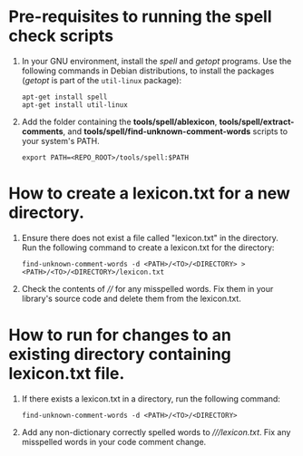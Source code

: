 # Pre-requisites to running the spell check scripts

1. In your GNU environment, install the *spell* and *getopt* programs. Use the following commands in Debian distributions, to install the packages (*getopt* is part of the `util-linux` package):
   ```shell
   apt-get install spell
   apt-get install util-linux
   ```

1. Add the folder containing the **tools/spell/ablexicon**, **tools/spell/extract-comments**, and **tools/spell/find-unknown-comment-words** scripts to your system's PATH.
   ```shell
   export PATH=<REPO_ROOT>/tools/spell:$PATH
   ```

# How to create a lexicon.txt for a new directory.

1. Ensure there does not exist a file called "lexicon.txt" in the directory. Run the following command to create a lexicon.txt for the directory:
   ```shell
   find-unknown-comment-words -d <PATH>/<TO>/<DIRECTORY> > <PATH>/<TO>/<DIRECTORY>/lexicon.txt
   ```

1. Check the contents of *<PATH>/<TO>/<DIRECTORY>* for any misspelled words. Fix them in your library's source code and delete them from the lexicon.txt.

# How to run for changes to an existing directory containing lexicon.txt file.

1. If there exists a lexicon.txt in a directory, run the following command:
   ```shell
   find-unknown-comment-words -d <PATH>/<TO>/<DIRECTORY>
   ```

1. Add any non-dictionary correctly spelled words to *<PATH>/<TO>/<DIRECTORY>/lexicon.txt*. Fix any misspelled words in your code comment change.
